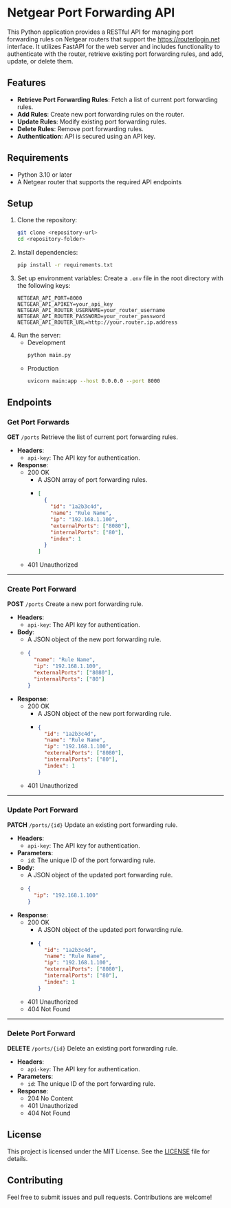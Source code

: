 # Netgear Port Forwarding API
This Python application provides a RESTful API for managing port forwarding rules on Netgear routers that support the https://routerlogin.net interface. It utilizes FastAPI for the web server and includes functionality to authenticate with the router, retrieve existing port forwarding rules, and add, update, or delete them.

## Features
-  **Retrieve Port Forwarding Rules**: Fetch a list of current port forwarding rules.
-  **Add Rules**: Create new port forwarding rules on the router.
-  **Update Rules**: Modify existing port forwarding rules.
-  **Delete Rules**: Remove port forwarding rules.
-  **Authentication**: API is secured using an API key.

## Requirements
- Python 3.10 or later
- A Netgear router that supports the required API endpoints

## Setup
1. Clone the repository:
    ```bash
    git clone <repository-url>
	cd <repository-folder>
	```
2. Install dependencies:
    ```bash
    pip install -r requirements.txt
    ```
3. Set up environment variables: Create a `.env` file in the root directory with the following keys:
    ```
    NETGEAR_API_PORT=8000
    NETGEAR_API_APIKEY=your_api_key
    NETGEAR_API_ROUTER_USERNAME=your_router_username
    NETGEAR_API_ROUTER_PASSWORD=your_router_password
    NETGEAR_API_ROUTER_URL=http://your.router.ip.address
    ```
4. Run the server:
    - Development
        ```bash
        python main.py
        ```
    - Production
        ```bash
        uvicorn main:app --host 0.0.0.0 --port 8000
        ```

## Endpoints

### Get Port Forwards
**GET** `/ports`
Retrieve the list of current port forwarding rules.

- **Headers**:
    - `api-key`: The API key for authentication.
- **Response**:
    - 200 OK
        - A JSON array of port forwarding rules.
        - ```json
          [
            {
              "id": "1a2b3c4d",
              "name": "Rule Name",
              "ip": "192.168.1.100",
              "externalPorts": ["8080"],
              "internalPorts": ["80"],
              "index": 1
            }
	      ]
          ```
    - 401 Unauthorized

---

### Create Port Forward
**POST** `/ports`
Create a new port forwarding rule.

- **Headers**:
    - `api-key`: The API key for authentication.
- **Body**:
    - A JSON object of the new port forwarding rule.
    - ```json
      {
        "name": "Rule Name",
        "ip": "192.168.1.100",
        "externalPorts": ["8080"],
        "internalPorts": ["80"]
      }
      ```
- **Response**:
    - 200 OK
        - A JSON object of the new port forwarding rule.
        - ```json
          {
            "id": "1a2b3c4d",
            "name": "Rule Name",
            "ip": "192.168.1.100",
            "externalPorts": ["8080"],
            "internalPorts": ["80"],
            "index": 1
          }
          ```
    - 401 Unauthorized

---

### Update Port Forward
**PATCH** `/ports/{id}`
Update an existing port forwarding rule.

- **Headers**:
    -   `api-key`: The API key for authentication.
- **Parameters**:
    - `id`: The unique ID of the port forwarding rule.
- **Body**:
    - A JSON object of the updated port forwarding rule.
    - ```json
      {
        "ip": "192.168.1.100"
      }
      ```
- **Response**:
    - 200 OK
        - A JSON object of the updated port forwarding rule.
        - ```json
          {
            "id": "1a2b3c4d",
            "name": "Rule Name",
            "ip": "192.168.1.100",
            "externalPorts": ["8080"],
            "internalPorts": ["80"],
            "index": 1
          }
          ```
    - 401 Unauthorized
    - 404 Not Found

---

### Delete Port Forward
**DELETE** `/ports/{id}`
Delete an existing port forwarding rule.

- **Headers**:
    -   `api-key`: The API key for authentication.
- **Parameters**:
    - `id`: The unique ID of the port forwarding rule.
- **Response**:
    - 204 No Content
    - 401 Unauthorized
    - 404 Not Found

## License

This project is licensed under the MIT License. See the [LICENSE](LICENSE) file for details.

## Contributing

Feel free to submit issues and pull requests. Contributions are welcome!
